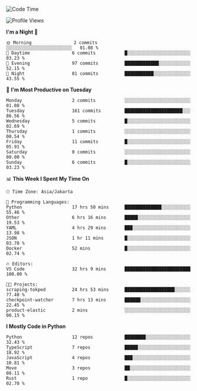 <!--START_SECTION:waka-->
![Code Time](http://img.shields.io/badge/Code%20Time-1%2C790%20hrs%2018%20mins-blue)

![Profile Views](http://img.shields.io/badge/Profile%20Views-4-blue)

**I'm a Night 🦉** 

```text
🌞 Morning                2 commits           ░░░░░░░░░░░░░░░░░░░░░░░░░   01.08 % 
🌆 Daytime                6 commits           █░░░░░░░░░░░░░░░░░░░░░░░░   03.23 % 
🌃 Evening                97 commits          █████████████░░░░░░░░░░░░   52.15 % 
🌙 Night                  81 commits          ███████████░░░░░░░░░░░░░░   43.55 % 
```
📅 **I'm Most Productive on Tuesday** 

```text
Monday                   2 commits           ░░░░░░░░░░░░░░░░░░░░░░░░░   01.08 % 
Tuesday                  161 commits         ██████████████████████░░░   86.56 % 
Wednesday                5 commits           █░░░░░░░░░░░░░░░░░░░░░░░░   02.69 % 
Thursday                 1 commits           ░░░░░░░░░░░░░░░░░░░░░░░░░   00.54 % 
Friday                   11 commits          █░░░░░░░░░░░░░░░░░░░░░░░░   05.91 % 
Saturday                 0 commits           ░░░░░░░░░░░░░░░░░░░░░░░░░   00.00 % 
Sunday                   6 commits           █░░░░░░░░░░░░░░░░░░░░░░░░   03.23 % 
```


📊 **This Week I Spent My Time On** 

```text
🕑︎ Time Zone: Asia/Jakarta

💬 Programming Languages: 
Python                   17 hrs 50 mins      ██████████████░░░░░░░░░░░   55.46 % 
Other                    6 hrs 16 mins       █████░░░░░░░░░░░░░░░░░░░░   19.53 % 
YAML                     4 hrs 29 mins       ███░░░░░░░░░░░░░░░░░░░░░░   13.98 % 
JSON                     1 hr 11 mins        █░░░░░░░░░░░░░░░░░░░░░░░░   03.70 % 
Docker                   52 mins             █░░░░░░░░░░░░░░░░░░░░░░░░   02.74 % 

🔥 Editors: 
VS Code                  32 hrs 9 mins       █████████████████████████   100.00 % 

🐱‍💻 Projects: 
scraping-tokped          24 hrs 53 mins      ███████████████████░░░░░░   77.40 % 
checkpoint-watcher       7 hrs 13 mins       ██████░░░░░░░░░░░░░░░░░░░   22.45 % 
product-elastic          2 mins              ░░░░░░░░░░░░░░░░░░░░░░░░░   00.15 % 
```

**I Mostly Code in Python** 

```text
Python                   12 repos            ████████░░░░░░░░░░░░░░░░░   32.43 % 
TypeScript               7 repos             █████░░░░░░░░░░░░░░░░░░░░   18.92 % 
JavaScript               4 repos             ███░░░░░░░░░░░░░░░░░░░░░░   10.81 % 
Move                     3 repos             ██░░░░░░░░░░░░░░░░░░░░░░░   08.11 % 
Rust                     1 repo              █░░░░░░░░░░░░░░░░░░░░░░░░   02.70 % 
```




<!--END_SECTION:waka-->
